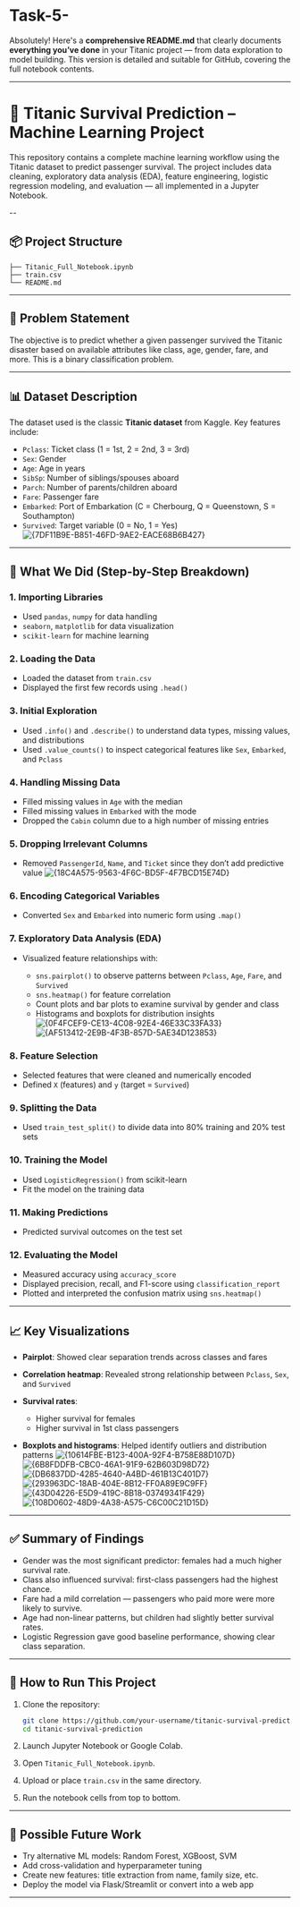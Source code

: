 # Task-5-
Absolutely! Here's a **comprehensive README.md** that clearly documents **everything you’ve done** in your Titanic project — from data exploration to model building. This version is detailed and suitable for GitHub, covering the full notebook contents.

---

# 🚢 Titanic Survival Prediction – Machine Learning Project

This repository contains a complete machine learning workflow using the Titanic dataset to predict passenger survival. The project includes data cleaning, exploratory data analysis (EDA), feature engineering, logistic regression modeling, and evaluation — all implemented in a Jupyter Notebook.

--

## 📦 Project Structure

```
├── Titanic_Full_Notebook.ipynb
├── train.csv                     
└── README.md                    
```

---

## 📘 Problem Statement

The objective is to predict whether a given passenger survived the Titanic disaster based on available attributes like class, age, gender, fare, and more. This is a binary classification problem.

---

## 📊 Dataset Description

The dataset used is the classic **Titanic dataset** from Kaggle. Key features include:

* `Pclass`: Ticket class (1 = 1st, 2 = 2nd, 3 = 3rd)
* `Sex`: Gender
* `Age`: Age in years
* `SibSp`: Number of siblings/spouses aboard
* `Parch`: Number of parents/children aboard
* `Fare`: Passenger fare
* `Embarked`: Port of Embarkation (C = Cherbourg, Q = Queenstown, S = Southampton)
* `Survived`: Target variable (0 = No, 1 = Yes)
![{7DF11B9E-B851-46FD-9AE2-EACE68B6B427}](https://github.com/user-attachments/assets/1a0b891f-5188-4953-84a6-9d4cde7cf9c3)

---

## 🔧 What We Did (Step-by-Step Breakdown)

### 1. **Importing Libraries**

* Used `pandas`, `numpy` for data handling
* `seaborn`, `matplotlib` for data visualization
* `scikit-learn` for machine learning

### 2. **Loading the Data**

* Loaded the dataset from `train.csv`
* Displayed the first few records using `.head()`

### 3. **Initial Exploration**

* Used `.info()` and `.describe()` to understand data types, missing values, and distributions
* Used `.value_counts()` to inspect categorical features like `Sex`, `Embarked`, and `Pclass`

### 4. **Handling Missing Data**

* Filled missing values in `Age` with the median
* Filled missing values in `Embarked` with the mode
* Dropped the `Cabin` column due to a high number of missing entries

### 5. **Dropping Irrelevant Columns**

* Removed `PassengerId`, `Name`, and `Ticket` since they don’t add predictive value
![{18C4A575-9563-4F6C-BD5F-4F7BCD15E74D}](https://github.com/user-attachments/assets/0270d09f-a66b-49d4-a185-3b8850dc7134)

### 6. **Encoding Categorical Variables**

* Converted `Sex` and `Embarked` into numeric form using `.map()`

### 7. **Exploratory Data Analysis (EDA)**

* Visualized feature relationships with:

  * `sns.pairplot()` to observe patterns between `Pclass`, `Age`, `Fare`, and `Survived`
  * `sns.heatmap()` for feature correlation
  * Count plots and bar plots to examine survival by gender and class
  * Histograms and boxplots for distribution insights
![{0F4FCEF9-CE13-4C08-92E4-46E33C33FA33}](https://github.com/user-attachments/assets/8d6f2e97-c2f2-4a01-aa98-0b4431291368)
![{AF513412-2E9B-4F3B-857D-5AE34D123853}](https://github.com/user-attachments/assets/3da6549f-c1b5-43b2-b3e9-59784d515ce1)


### 8. **Feature Selection**

* Selected features that were cleaned and numerically encoded
* Defined `X` (features) and `y` (target = `Survived`)

### 9. **Splitting the Data**

* Used `train_test_split()` to divide data into 80% training and 20% test sets

### 10. **Training the Model**

* Used `LogisticRegression()` from scikit-learn
* Fit the model on the training data

### 11. **Making Predictions**

* Predicted survival outcomes on the test set

### 12. **Evaluating the Model**

* Measured accuracy using `accuracy_score`
* Displayed precision, recall, and F1-score using `classification_report`
* Plotted and interpreted the confusion matrix using `sns.heatmap()`

---

## 📈 Key Visualizations

* **Pairplot**: Showed clear separation trends across classes and fares
* **Correlation heatmap**: Revealed strong relationship between `Pclass`, `Sex`, and `Survived`
* **Survival rates**:

  * Higher survival for females
  * Higher survival in 1st class passengers
* **Boxplots and histograms**: Helped identify outliers and distribution patterns
![{10614FBE-B123-400A-92F4-B758E88D107D}](https://github.com/user-attachments/assets/0ce90e7e-2b54-4fd5-8332-a3c46389c452)
![{6B8FDDFB-CBC0-46A1-91F9-62B603D98D72}](https://github.com/user-attachments/assets/32b07335-44f1-4e51-8639-f48152c56e95)
![{DB6837DD-4285-4640-A4BD-461B13C401D7}](https://github.com/user-attachments/assets/9ac1c572-9bbc-4cf9-9b23-bfe5316c9923)
![{293963DC-18AB-404E-8B12-FF0A89E9C9FF}](https://github.com/user-attachments/assets/24ae337e-63f5-45b1-a120-fa291ca08148)
![{43D04226-E5D9-419C-8B18-03749341F429}](https://github.com/user-attachments/assets/690042f7-f184-4e03-8ce2-7f20f9c3d24b)
![{108D0602-48D9-4A38-A575-C6C00C21D15D}](https://github.com/user-attachments/assets/19485cce-9f24-4b4a-92bb-cba35fcd7bd9)

---

## ✅ Summary of Findings

* Gender was the most significant predictor: females had a much higher survival rate.
* Class also influenced survival: first-class passengers had the highest chance.
* Fare had a mild correlation — passengers who paid more were more likely to survive.
* Age had non-linear patterns, but children had slightly better survival rates.
* Logistic Regression gave good baseline performance, showing clear class separation.

---

## 🚀 How to Run This Project

1. Clone the repository:

   ```bash
   git clone https://github.com/your-username/titanic-survival-prediction.git
   cd titanic-survival-prediction
   ```

2. Launch Jupyter Notebook or Google Colab.

3. Open `Titanic_Full_Notebook.ipynb`.

4. Upload or place `train.csv` in the same directory.

5. Run the notebook cells from top to bottom.

---

## 🔄 Possible Future Work

* Try alternative ML models: Random Forest, XGBoost, SVM
* Add cross-validation and hyperparameter tuning
* Create new features: title extraction from name, family size, etc.
* Deploy the model via Flask/Streamlit or convert into a web app

---


